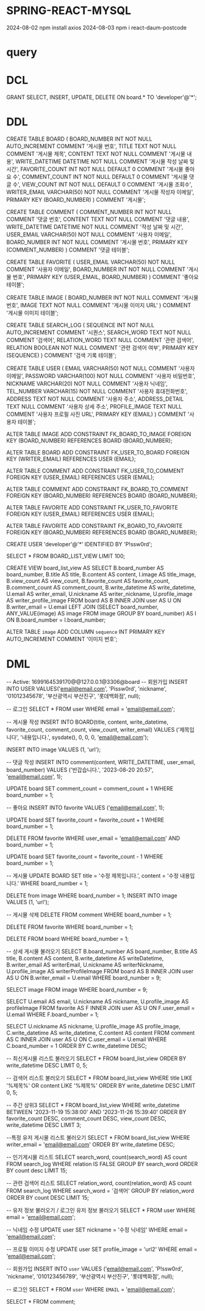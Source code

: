 # SPRING-REACT-MYSQL
2024-08-02 npm install axios
2024-08-03 npm i react-daum-postcode

# query
# DCL 
GRANT SELECT, INSERT, UPDATE, DELETE 
ON board.* 
TO 'developer'@'*';

# DDL
CREATE TABLE BOARD
(
  BOARD_NUMBER   INT         NOT NULL AUTO_INCREMENT COMMENT '게시물 번호',
  TITLE          TEXT        NOT NULL COMMENT '게시물 제목',
  CONTENT        TEXT        NOT NULL COMMENT '게시물 내용',
  WRITE_DATETIME DATETIME    NOT NULL COMMENT '게시물 작성 날짜 및 시간',
  FAVORITE_COUNT INT         NOT NULL DEFAULT 0 COMMENT '게시물 좋아요 수',
  COMMENT_COUNT  INT         NOT NULL DEFAULT 0 COMMENT '게시물 댓글 수',
  VIEW_COUNT     INT         NOT NULL DEFAULT 0 COMMENT '게시물 조회수',
  WRITER_EMAIL   VARCHAR(50) NOT NULL COMMENT '게시물 작성자 이메일',
  PRIMARY KEY (BOARD_NUMBER)
) COMMENT '게시물';

CREATE TABLE COMMENT
(
  COMMENT_NUMBER INT         NOT NULL COMMENT '댓글 번호',
  CONTENT        TEXT        NOT NULL COMMENT '댓글 내용',
  WRITE_DATETIME DATETIME    NOT NULL COMMENT '작성 날짜 및 시간',
  USER_EMAIL     VARCHAR(50) NOT NULL COMMENT '사용자 이메일',
  BOARD_NUMBER   INT         NOT NULL COMMENT '게시물 번호',
  PRIMARY KEY (COMMENT_NUMBER)
) COMMENT '댓글 테이블';

CREATE TABLE FAVORITE
(
  USER_EMAIL   VARCHAR(50) NOT NULL COMMENT '사용자 이메일',
  BOARD_NUMBER INT         NOT NULL COMMENT '게시물 번호',
  PRIMARY KEY (USER_EMAIL, BOARD_NUMBER)
) COMMENT '좋아요 테이블';

CREATE TABLE IMAGE
(
  BOARD_NUMBER INT  NOT NULL COMMENT '게시물 번호',
  IMAGE        TEXT NOT NULL COMMENT '게시물 이미지 URL'
) COMMENT '게시물 이미지 테이블';

CREATE TABLE SEARCH_LOG
(
  SEQUENCE      INT     NOT NULL AUTO_INCREMENT COMMENT '시퀀스',
  SEARCH_WORD   TEXT    NOT NULL COMMENT '검색어',
  RELATION_WORD TEXT    NULL     COMMENT '관련 검색어',
  RELATION      BOOLEAN NOT NULL COMMENT '관련 검색어 여부',
  PRIMARY KEY (SEQUENCE)
) COMMENT '검색 기록 테이블';

CREATE TABLE USER
(
  EMAIL          VARCHAR(50)  NOT NULL COMMENT '사용자 이메일',
  PASSWORD       VARCHAR(100) NOT NULL COMMENT '사용자 비밀번호',
  NICKNAME       VARCHAR(20)  NOT NULL COMMENT '사용자 닉네임',
  TEL_NUMBER     VARCHAR(15)  NOT NULL COMMENT '사용자 휴대전화번호',
  ADDRESS        TEXT         NOT NULL COMMENT '사용자 주소',
  ADDRESS_DETAIL TEXT         NULL     COMMENT '사용자 상세 주소',
  PROFILE_IMAGE  TEXT         NULL     COMMENT '사용자 프로필 사진 URL',
  PRIMARY KEY (EMAIL)
) COMMENT '사용자 테이블';

ALTER TABLE IMAGE
  ADD CONSTRAINT FK_BOARD_TO_IMAGE
    FOREIGN KEY (BOARD_NUMBER)
    REFERENCES BOARD (BOARD_NUMBER);

ALTER TABLE BOARD
  ADD CONSTRAINT FK_USER_TO_BOARD
    FOREIGN KEY (WRITER_EMAIL)
    REFERENCES USER (EMAIL);

ALTER TABLE COMMENT
  ADD CONSTRAINT FK_USER_TO_COMMENT
    FOREIGN KEY (USER_EMAIL)
    REFERENCES USER (EMAIL);

ALTER TABLE COMMENT
  ADD CONSTRAINT FK_BOARD_TO_COMMENT
    FOREIGN KEY (BOARD_NUMBER)
    REFERENCES BOARD (BOARD_NUMBER);

ALTER TABLE FAVORITE
  ADD CONSTRAINT FK_USER_TO_FAVORITE
    FOREIGN KEY (USER_EMAIL)
    REFERENCES USER (EMAIL);

ALTER TABLE FAVORITE
  ADD CONSTRAINT FK_BOARD_TO_FAVORITE
    FOREIGN KEY (BOARD_NUMBER)
    REFERENCES BOARD (BOARD_NUMBER);

CREATE USER 'developer'@'*' IDENTIFIED BY 'P!ssw0rd';

SELECT * FROM BOARD_LIST_VIEW LIMIT 100;

CREATE VIEW board_list_view AS SELECT
B.board_number AS board_number,
B.title AS title,
B.content AS content,
I.image AS title_image,
B.view_count AS view_count,
B.favorite_count AS favorite_count,
B.comment_count AS comment_count,
B.write_datetime AS write_datetime,
U.email AS writer_email,
U.nickname AS writer_nickname,
U.profile_image AS writer_profile_image
FROM board AS B
INNER JOIN user AS U
ON B.writer_email = U.email
LEFT JOIN (SELECT board_number, ANY_VALUE(image) AS image FROM image GROUP BY board_number) AS I
ON B.board_number = I.board_number;

ALTER TABLE `image` ADD COLUMN `sequence` INT PRIMARY KEY AUTO_INCREMENT COMMENT '이미지 번호';

# DML
-- Active: 1699164539170@@127.0.0.1@3306@board
-- 회원가입
INSERT INTO USER VALUES('email@email.com', 'Pissw0rd', 'nickname', '01012345678', '부산광역시 부산진구', '롯데백화점', null);

-- 로그인
SELECT * FROM user WHERE email = 'email@email.com';

-- 게시물 작성
INSERT INTO BOARD(title, content, write_datetime, favorite_count, comment_count, view_count, writer_email)
VALUES ('제목입니다', '내용입니다.', sysdate(), 0, 0, 0, 'email@email.com');


INSERT INTO image VALUES (1, 'url');

-- 댓글 작성
INSERT INTO comment(content, WRITE_DATETIME, user_email, board_number)
VALUES ('반갑습니다.', '2023-08-20 20:57', 'email@email.com', 1);

UPDATE board SET comment_count = comment_count + 1 WHERE board_number = 1;

-- 좋아요
INSERT INTO favorite VALUES ('email@email.com', 1);

UPDATE board SET favorite_count = favorite_count + 1 WHERE board_number = 1;

DELETE FROM favorite WHERE user_email = 'email@email.com' AND board_number = 1;

UPDATE board SET favorite_count = favorite_count - 1 WHERE board_number = 1;


-- 게시물
UPDATE BOARD SET title = '수정 제목입니다.', content = '수정 내용입니다.' WHERE board_number = 1;

DELETE from image WHERE board_number = 1;
INSERT INTO image VALUES (1, 'url');

-- 게시물 삭제
DELETE FROM comment WHERE board_number = 1;

DELETE FROM favorite WHERE board_number = 1;

DELETE FROM board WHERE board_number = 1;

-- 상세 게시물 불러오기
SELECT 
    B.board_number AS board_number,
    B.title AS title,
    B.content AS content,
    B.write_datetime AS writeDatetime,
    B.writer_email AS writerEmail,
    U.nickname AS writerNickname,
    U.profile_image AS writerProfileImage
FROM board AS B
INNER JOIN user AS U
ON B.writer_email = U.email
WHERE board_number = 9;

SELECT image 
FROM image
WHERE board_number = 9;

SELECT 
    U.email AS email,
    U.nickname AS nickname,
    U.profile_image AS profileImage
FROM favorite AS F
INNER JOIN user AS U
ON F.user_email = U.email
WHERE F.board_number = 1;

SELECT 
    U.nickname AS nickname,
    U.profile_image AS profile_image,
    C.write_datetime AS write_datetime,
    C.content AS content
FROM comment AS C
INNER JOIN user AS U
ON C.user_email = U.email
WHERE C.board_number = 1
ORDER BY C.write_datetime DESC;


-- 최신게시물 리스트 불러오기
SELECT * 
FROM board_list_view
ORDER BY write_datetime DESC
LIMIT 0, 5;

-- 검색어 리스트 불러오기
SELECT * 
FROM board_list_view
WHERE title LIKE '%제목%' OR content LIKE '%제목%'
ORDER BY write_datetime DESC
LIMIT 0, 5;

-- 주간 상위3
SELECT * 
FROM board_list_view
WHERE write_datetime BETWEEN '2023-11-19 15:38:00' AND '2023-11-26 15:39:40'
ORDER BY favorite_count DESC, comment_count DESC, view_count DESC, write_datetime DESC
LIMIT 3;


--특정 유저 게시물 리스트 불러오기
SELECT * 
FROM board_list_view
WHERE writer_email = 'email@email.com'
ORDER BY write_datetime DESC;

-- 인기게시물 리스트
SELECT search_word, count(search_word) AS count
FROM search_log
WHERE relation IS FALSE
GROUP BY search_word
ORDER BY count desc
LIMIT 15;

-- 관련 검색어 리스트
SELECT relation_word, count(relation_word) AS count
FROM search_log
WHERE search_word = '검색어'
GROUP BY relation_word
ORDER BY count DESC
LIMIT 15;

-- 유저 정보 불러오기 / 로그인 유저 정보 불러오기
SELECT *
FROM user
WHERE email = 'email@email.com';

-- 닉네임 수정
UPDATE user SET nickname = '수정 닉네임' WHERE email = 'email@email.com';

-- 프로필 이미지 수정
UPDATE user SET profile_image = 'url2' WHERE email = 'email@email.com';

-- 회원가입
INSERT INTO `user` VALUES ('email@email.com', 'P!ssw0rd', 'nickname', '010123456789', '부산광역시 부산진구', '롯데백화점', null);

-- 로그인
SELECT * FROM `user` WHERE `EMAIL` = 'email@email.com';

SELECT * FROM comment;